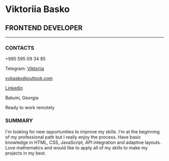 # Viktoriia Basko

## FRONTEND DEVELOPER

---

### CONTACTS

+995 595 09 34 85

Telegram: [Viktoriia](https://t.me/VictoriiaBasko)

vvbasko@outlook.com

[Linkedin](https://www.linkedin.com/in/vbasko/)

Batumi, Georgia

Ready to work remotely

### SUMMARY

I'm looking for new opportunities to improve my skills. I'm at the beginning of my professional path but I really enjoy the process. Have basic knowledge in HTML, CSS, JavaScript, API integration and adaptive layouts. Love mathematics and would like to apply all of my skills to make my projects in my best.
